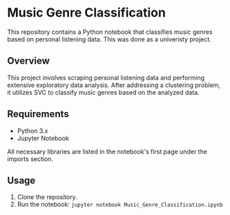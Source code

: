# Music Genre Classification

This repository contains a Python notebook that classifies music genres based on personal listening data. This was done as a univeristy project.

## Overview

This project involves scraping personal listening data and performing extensive exploratory data analysis. After addressing a clustering problem, it utilizes SVC to classify music genres based on the analyzed data.

## Requirements

- Python 3.x
- Jupyter Notebook

All necessary libraries are listed in the notebook's first page under the imports section.

## Usage

1. Clone the repository.
2. Run the notebook: `jupyter notebook Music_Genre_Classification.ipynb`
